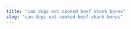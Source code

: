 ```yaml
---
title: "can dogs eat cooked beef shank bones"
slug: "can-dogs-eat-cooked-beef-shank-bones"
---
```


